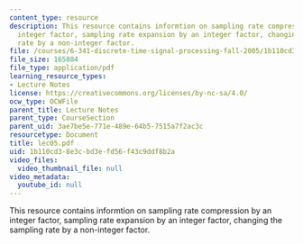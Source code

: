 ```yaml
---
content_type: resource
description: This resource contains informtion on sampling rate compression by an
  integer factor, sampling rate expansion by an integer factor, changing the sampling
  rate by a non-integer factor.
file: /courses/6-341-discrete-time-signal-processing-fall-2005/1b110cd38e3cbd3efd56f43c9ddf8b2a_lec05.pdf
file_size: 165884
file_type: application/pdf
learning_resource_types:
- Lecture Notes
license: https://creativecommons.org/licenses/by-nc-sa/4.0/
ocw_type: OCWFile
parent_title: Lecture Notes
parent_type: CourseSection
parent_uid: 3ae7be5e-771e-489e-64b5-7515a7f2ac3c
resourcetype: Document
title: lec05.pdf
uid: 1b110cd3-8e3c-bd3e-fd56-f43c9ddf8b2a
video_files:
  video_thumbnail_file: null
video_metadata:
  youtube_id: null
---
```

This resource contains informtion on sampling rate compression by an integer factor, sampling rate expansion by an integer factor, changing the sampling rate by a non-integer factor.
